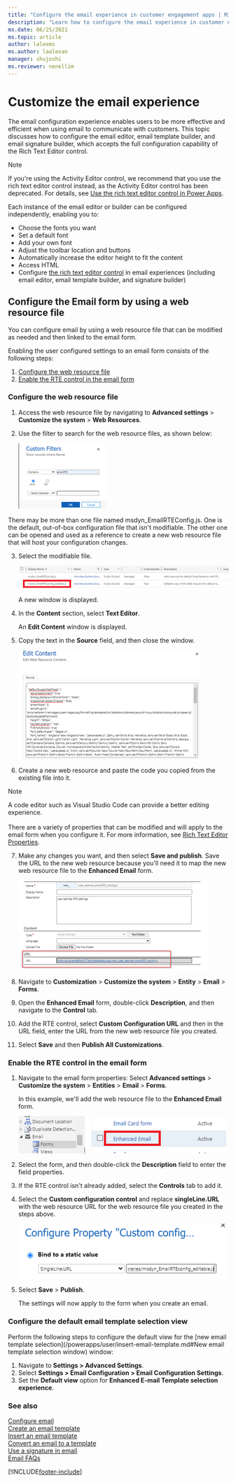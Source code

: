 ```yaml
---
title: "Configure the email experience in customer engagement apps | MicrosoftDocs"
description: "Learn how to configure the email experience in customer engagement apps."
ms.date: 06/25/2021
ms.topic: article
author: lalexms
ms.author: laalexan
manager: shujoshi
ms.reviewer: nenellim
---
```



# Customize the email experience

The email configuration experience enables users to be more effective and efficient when using email to communicate with customers. This topic discusses how to configure the email editor, email template builder, and email signature builder, which accepts the full configuration capability of the Rich Text Editor control.

> [!NOTE]
> If you're using the Activity Editor control, we recommend that you use the rich text editor control instead, as the Activity Editor control has been deprecated. For details, see [Use the rich text editor control in Power Apps](https://docs.microsoft.com/powerapps/maker/model-driven-apps/rich-text-editor-control#defaultsupportedprops). 

Each instance of the email editor or builder can be configured independently, enabling you to:

- Choose the fonts you want
- Set a default font
- Add your own font
- Adjust the toolbar location and buttons
- Automatically increase the editor height to fit the content
- Access HTML
- Configure [the rich text editor control](https://docs.microsoft.com/powerapps/maker/model-driven-apps/rich-text-editor-control) in email experiences (including email editor, email template builder, and signature builder)

## Configure the Email form by using a web resource file

You can configure email by using a web resource file that can be modified as needed and then linked to the email form.

Enabling the user configured settings to an email form consists of the following steps:
1.	[Configure the web resource file](#configure-the-web-resource-file)
2.	[Enable the RTE control in the email form](#enable-the-rte-control-in-the-email-form)

### Configure the web resource file

1. Access the web resource file by navigating to **Advanced settings** > **Customize the system** > **Web Resources**.

2. Use the filter to search for the web resource files, as shown below:

   ![Filter to search for web resource files.](media/email-custom-filters.png "Filter to search for web resource files.")

There may be more than one file named msdyn_EmailRTEConfig.js. One is the default, out-of-box configuration file that isn't modifiable. The other one can be opened and used as a reference to create a new web resource file that will host your configuration changes. 

3. Select the modifiable file.

   ![Create a new web resource file.](media/email-create-web-resource-file.png "Create a new web resource file.")
   
   A new window is displayed. 
   
4. In the **Content** section, select **Text Editor**.
   
   An **Edit Content** window is displayed.
   
5. Copy the text in the **Source** field, and then close the window.

   ![Copy web resource file.](media/email-copy-web-resource-file.png "Copy the web resource file.")

6. Create a new web resource and paste the code you copied from the existing file into it.

> [!NOTE]
> A code editor such as Visual Studio Code can provide a better editing experience.<br></br>
There are a variety of properties that can be modified and will apply to the email form when you configure it. For more information, see [Rich Text Editor Properties](https://docs.microsoft.com/powerapps/maker/model-driven-apps/rich-text-editor-control#rich-text-editor-properties).

7. Make any changes you want, and then select **Save and publish**. Save the URL to the new web resource because you'll need it to map the new web resource file to the **Enhanced Email** form.

   ![Save web resource URL.](media/email-web-resource-url.png "Save the web resource URL.")

8. Navigate to **Customization** > **Customize the system** > **Entity** > **Email** > **Forms**.

9. Open the **Enhanced Email** form, double-click **Description**, and then navigate to the **Control** tab.
	
10. Add the RTE control, select **Custom Configuration URL** and then in the URL field, enter the URL from the new web resource file you created.

11. Select **Save** and then **Publish All Customizations**.


### Enable the RTE control in the email form

1. Navigate to the email form properties: Select **Advanced settings** > **Customize the system** > **Entities** > **Email** > **Forms**.

   In this example, we'll add the web resource file to the **Enhanced Email** form.
   
    ![Add web resource file to Enhanced Email form.](media/email-configure-enhanced-email.png "Add web resource file to Enhanced Email form.")
 
2. Select the form, and then double-click the **Description** field to enter the field properties.

3. If the RTE control isn't already added, select the **Controls** tab to add it.

4. Select the **Custom configuration control** and replace **singleLine.URL** with the web resource URL for the web resource file you created in the steps above.

   ![Replace singleLine.URL with the web resource URL.](media/email-configure-custom-properties.png "Replace singleLine.URL with web resource URL.")


5. Select **Save** > **Publish**.
   
   The settings will now apply to the form when you create an email.

### Configure the default email template selection view

Perform the following steps to configure the default view for the [new email template selection](/powerapps/user/insert-email-template.md#New email template selection window) window:

1. Navigate to **Settings > Advanced Settings**.
1. Select **Settings > Email Configuration > Email Configuration Settings**.
1. Set the **Default view** option for **Enhanced E-mail Template selection experience**.

### See also

[Configure email](/power-platform/admin/settings-email)<br>
[Create an email template](customer-service-hub-user-guide-email-create-template.md)<br>
[Insert an email template](customer-service-hub-user-guide-email-insert-template.md)<br>
[Convert an email to a template](customer-service-hub-user-guide-email-convert-template.md)<br>
[Use a signature in email](customer-service-hub-user-guide-email-create-signature.md)<br>
[Email FAQs](email-faqs.md)  


[!INCLUDE[footer-include](../includes/footer-banner.md)]
